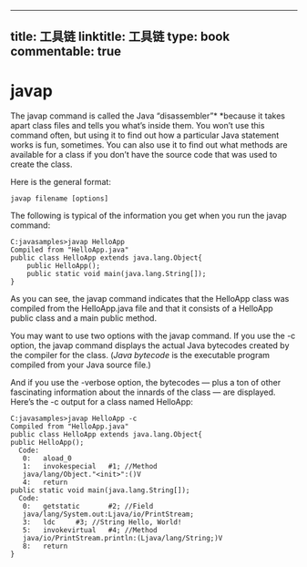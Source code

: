 
---
title: 工具链
linktitle: 工具链
type: book
commentable: true
---

# javap

The javap command is called the Java “disassembler”\* \*because it takes apart class files and tells you what’s inside them. You won’t use this command often, but using it to find out how a particular Java statement works is fun, sometimes. You can also use it to find out what methods are available for a class if you don’t have the source code that was used to create the class.

Here is the general format:

```
javap filename [options]
```

The following is typical of the information you get when you run the javap command:

```
C:javasamples>javap HelloApp
Compiled from "HelloApp.java"
public class HelloApp extends java.lang.Object{
    public HelloApp();
    public static void main(java.lang.String[]);
}
```

As you can see, the javap command indicates that the HelloApp class was compiled from the HelloApp.java file and that it consists of a HelloApp public class and a main public method.

You may want to use two options with the javap command. If you use the -c option, the javap command displays the actual Java bytecodes created by the compiler for the class. (_Java bytecode_ is the executable program compiled from your Java source file.)

And if you use the -verbose option, the bytecodes — plus a ton of other fascinating information about the innards of the class — are displayed. Here’s the -c output for a class named HelloApp:

```
C:javasamples>javap HelloApp -c
Compiled from "HelloApp.java"
public class HelloApp extends java.lang.Object{
public HelloApp();
  Code:
   0:   aload_0
   1:   invokespecial   #1; //Method
   java/lang/Object."<init>":()V
   4:   return
public static void main(java.lang.String[]);
  Code:
   0:   getstatic       #2; //Field
   java/lang/System.out:Ljava/io/PrintStream;
   3:   ldc     #3; //String Hello, World!
   5:   invokevirtual   #4; //Method
   java/io/PrintStream.println:(Ljava/lang/String;)V
   8:   return
}
```

    